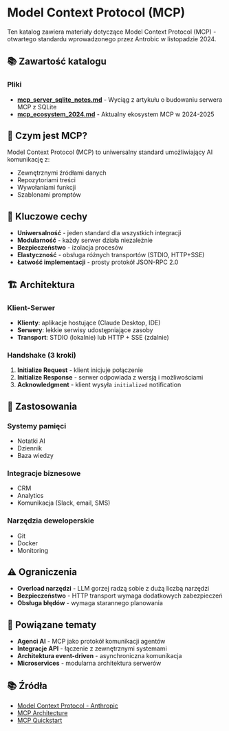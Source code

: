 # Model Context Protocol (MCP)

Ten katalog zawiera materiały dotyczące Model Context Protocol (MCP) - otwartego standardu wprowadzonego przez Antrobic w listopadzie 2024.

## 📚 Zawartość katalogu

### Pliki

- **[mcp_server_sqlite_notes.md](mcp_server_sqlite_notes.md)** - Wyciąg z artykułu o budowaniu serwera MCP z SQLite
- **[mcp_ecosystem_2024.md](mcp_ecosystem_2024.md)** - Aktualny ekosystem MCP w 2024-2025

## 🎯 Czym jest MCP?

Model Context Protocol (MCP) to uniwersalny standard umożliwiający AI komunikację z:
- Zewnętrznymi źródłami danych
- Repozytoriami treści
- Wywołaniami funkcji
- Szablonami promptów

## 🔧 Kluczowe cechy

- **Uniwersalność** - jeden standard dla wszystkich integracji
- **Modularność** - każdy serwer działa niezależnie
- **Bezpieczeństwo** - izolacja procesów
- **Elastyczność** - obsługa różnych transportów (STDIO, HTTP+SSE)
- **Łatwość implementacji** - prosty protokół JSON-RPC 2.0

## 🏗️ Architektura

### Klient-Serwer
- **Klienty**: aplikacje hostujące (Claude Desktop, IDE)
- **Serwery**: lekkie serwisy udostępniające zasoby
- **Transport**: STDIO (lokalnie) lub HTTP + SSE (zdalnie)

### Handshake (3 kroki)
1. **Initialize Request** - klient inicjuje połączenie
2. **Initialize Response** - serwer odpowiada z wersją i możliwościami
3. **Acknowledgment** - klient wysyła `initialized` notification

## 🎯 Zastosowania

### Systemy pamięci
- Notatki AI
- Dziennik
- Baza wiedzy

### Integracje biznesowe
- CRM
- Analytics
- Komunikacja (Slack, email, SMS)

### Narzędzia deweloperskie
- Git
- Docker
- Monitoring

## ⚠️ Ograniczenia

- **Overload narzędzi** - LLM gorzej radzą sobie z dużą liczbą narzędzi
- **Bezpieczeństwo** - HTTP transport wymaga dodatkowych zabezpieczeń
- **Obsługa błędów** - wymaga starannego planowania

## 🔗 Powiązane tematy

- **Agenci AI** - MCP jako protokół komunikacji agentów
- **Integracje API** - łączenie z zewnętrznymi systemami
- **Architektura event-driven** - asynchroniczna komunikacja
- **Microservices** - modularna architektura serwerów

## 📚 Źródła

- [Model Context Protocol - Anthropic](https://www.anthropic.com/news/model-context-protocol)
- [MCP Architecture](https://modelcontextprotocol.io/docs/concepts/architecture)
- [MCP Quickstart](https://modelcontextprotocol.io/quickstart/server) 